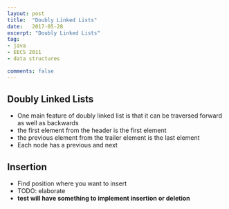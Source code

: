 ```yaml
---
layout: post
title:  "Doubly Linked Lists"
date:   2017-05-28
excerpt: "Doubly Linked Lists"
tag:
- java
- EECS 2011
- data structures

comments: false
---
```


## Doubly Linked Lists
- One main feature of doubly linked list is that it can be traversed forward as well as backwards
- the first element from the header is the first element
- the previous element from the trailer element is the last element
- Each node has a previous and next

## Insertion
- Find position where you want to insert
- TODO: elaborate
- **test will have something to implement insertion or deletion**

## 
